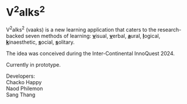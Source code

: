 # V<sup>2</sup>alks<sup>2</sup>
V<sup>2</sup>alks<sup>2</sup> (vaaks) is a new learning application that caters to the research-backed seven methods of learning: <ins><strong>v</strong></ins>isual, <ins><strong>v</strong></ins>erbal, <ins><strong>a</strong></ins>ural, <ins><strong>l</strong></ins>ogical, <ins><strong>k</strong></ins>inaesthetic, <ins><strong>s</strong></ins>ocial, <ins><strong>s</strong></ins>olitary.

The idea was conceived during the Inter-Continental InnoQuest 2024.

Currently in prototype.

Developers:<br />
Chacko Happy<br />
Naod Philemon<br />
Sang Thang
